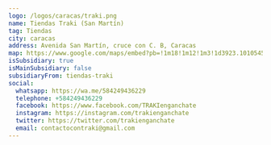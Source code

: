 ```yaml
---
logo: /logos/caracas/traki.png
name: Tiendas Traki (San Martín)
tag: Tiendas
city: caracas
address: Avenida San Martín, cruce con C. B, Caracas
map: https://www.google.com/maps/embed?pb=!1m18!1m12!1m3!1d3923.1010545361983!2d-66.94037858844415!3d10.492699589596109!2m3!1f0!2f0!3f0!3m2!1i1024!2i768!4f13.1!3m3!1m2!1s0x8c2a5fcd0c4e30e3%3A0x63515917ddd0cbf5!2sTraki!5e0!3m2!1ses!2sve!4v1695588625511!5m2!1ses!2sve
isSubsidiary: true
isMainSubsidiary: false
subsidiaryFrom: tiendas-traki
social:
  whatsapp: https://wa.me/584249436229
  telephone: +584249436229
  facebook: https://www.facebook.com/TRAKIenganchate
  instagram: https://instagram.com/trakienganchate
  twitter: https://twitter.com/trakienganchate
  email: contactocontraki@gmail.com
---
```

